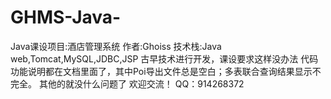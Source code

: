 # GHMS-Java-
Java课设项目:酒店管理系统
作者:Ghoiss
技术栈:Java web,Tomcat,MySQL,JDBC,JSP  古早技术进行开发，课设要求这样没办法
代码功能说明都在文档里面了，其中Poi导出文件总是空白；多表联合查询结果显示不完全。
其他的就没什么问题了
欢迎交流！ QQ：914268372
